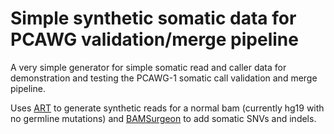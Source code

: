 # Simple synthetic somatic data for PCAWG validation/merge pipeline

A very simple generator for simple somatic read and caller data for
demonstration and testing the PCAWG-1 somatic call validation and merge
pipeline.  

Uses [ART](http://www.niehs.nih.gov/research/resources/software/biostatistics/art/) to generate 
synthetic reads for a normal bam (currently hg19 with no germline mutations) 
and [BAMSurgeon](https://github.com/adamewing/bamsurgeon) to add somatic SNVs and indels.
